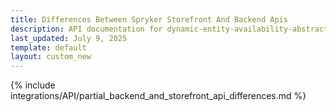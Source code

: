 ```yaml
---
title: Differences Between Spryker Storefront And Backend Apis
description: API documentation for dynamic-entity-availability-abstracts.
last_updated: July 9, 2025
template: default
layout: custom_new
---
```


{% include integrations/API/partial_backend_and_storefront_api_differences.md %}